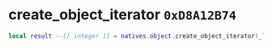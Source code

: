# create_object_iterator `0xD8A12B74`

```lua
local result --[[ integer ]] = natives.object.create_object_iterator(_layout --[[ integer ]])
```